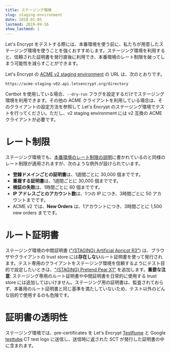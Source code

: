 ```yaml
---
title: ステージング環境
slug: staging-environment
date: 2018-01-05
lastmod: 2019-09-16
show_lastmod: 1
---
```



Let's Encrypt をテストする際には、本番環境を使う前に、私たちが用意したステージング環境を使うことを強くおすすめします。ステージング環境を利用すると、信頼された証明書を発行直後に利用でき、本番環境のレート制限を破ってしまう可能性を減らすことができます。

Let's Encrypt の [ACME v2 staging environment](https://community.letsencrypt.org/t/staging-endpoint-for-acme-v2/49605) の URL は、次のとおりです。

`https://acme-staging-v02.api.letsencrypt.org/directory`

Certbot を使用している場合、`--dry-run` フラグを設定するだけでステージング環境を利用できます。その他の ACME クライアントを利用している場合は、そのクライアントの設定方法を参照して Let's Encrypt のステージング環境でテストを行ってください。ただし、v2 staging environment には v2 互換の ACME クライアントが必要です。

# レート制限

ステージング環境でも、[本番環境のレート制限の説明](/docs/rate-limits)に書かれているのと同様のレート制限が適用されますが、次のような例外が設けられています。

* **登録ドメインごとの証明書**は、1週間ごとに 30,000 個までです。
* **重複する証明書**は、1週間ごとに 30,000 個までです。
* **検証の失敗**は、1時間ごとに 60 個までです。
* **IP アドレスごとのアカウント数**は、1つの IP につき、3時間ごとに 50 アカウントまでです。
* ACME v2 では、**New Orders** は、1アカウントにつき、3時間ごとに 1,500 new orders までです。

# ルート証明書

ステージング環境の中間証明書 (["(STAGING) Artificial Apricot R3"](/certs/staging/letsencrypt-stg-int-r3.pem)) は、ブラウザやクライアントの trust store には**存在しない**ルート証明書を使って発行されます。テスト専用のクライアントをステージング環境を信頼するようにテスト目的で設定したいときは、["(STAGING) Pretend Pear X1"](/certs/staging/letsencrypt-stg-root-x1.pem) を追加します。**重要な注意**: ステージング専用のルート証明書や中間証明書を日常的に使用する trust store には追加してはいけません。ステージング用の証明書は、監査されておらず、本番用のルート証明書と同じ基準を満たしていないため、テスト以外のどんな目的で使用するのも危険です。

# 証明書の透明性

ステージング環境では、pre-certificates を Let's Encrypt [Testflume](/docs/ct-logs) と Google [testtube](http://www.certificate-transparency.org/known-logs#TOC-Test-Logs) CT test logs に送信し、送信時に返された SCT が発行した証明書の中に含まれます。
